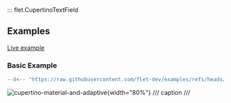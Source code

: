 ::: flet.CupertinoTextField

## Examples

[Live example](https://flet-controls-gallery.fly.dev/input/cupertinotextfield)

### Basic Example

```python
--8<-- "https://raw.githubusercontent.com/flet-dev/examples/refs/heads/v1-docs/python/controls/cupertino-text-field/cupertino-material-and-adaptive.py"
```

![cupertino-material-and-adaptive](https://raw.githubusercontent.com/flet-dev/examples/v1-docs/python/controls/cupertino-text-field/media/cupertino-material-and-adaptive.png){width="80%"}
/// caption
///

